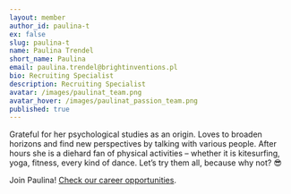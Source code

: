 ```yaml
---
layout: member
author_id: paulina-t
ex: false
slug: paulina-t
name: Paulina Trendel
short_name: Paulina
email: paulina.trendel@brightinventions.pl
bio: Recruiting Specialist
description: Recruiting Specialist
avatar: /images/paulinat_team.png
avatar_hover: /images/paulinat_passion_team.png
published: true
---
```

Grateful for her psychological studies as an origin. Loves to broaden horizons and find new perspectives by talking with various people. After hours she is a diehard fan of physical activities – whether it is kitesurfing, yoga, fitness, every kind of dance. Let’s try them all, because why not? 😎

Join Paulina! [Check our career opportunities](/career).